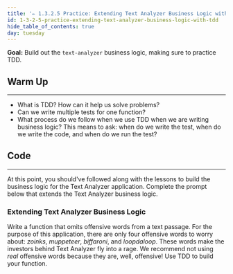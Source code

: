 ```yaml
---
title: '✏️ 1.3.2.5 Practice: Extending Text Analyzer Business Logic with TDD'
id: 1-3-2-5-practice-extending-text-analyzer-business-logic-with-tdd
hide_table_of_contents: true
day: tuesday
---
```


**Goal:** Build out the `text-analyzer` business logic, making sure to practice TDD.

## Warm Up
<hr />

* What is TDD? How can it help us solve problems?
* Can we write multiple tests for one function?
* What process do we follow when we use TDD when we are writing business logic? This means to ask: when do we write the test, when do we write the code, and when do we run the test?

## Code
---

At this point, you should've followed along with the lessons to build the business logic for the Text Analyzer application. Complete the prompt below that extends the Text Analyzer business logic.

### Extending Text Analyzer Business Logic

Write a function that omits offensive words from a text passage. For the purpose of this application, there are only four offensive words to worry about: _zoinks_, _muppeteer_, _biffaroni_, and _loopdaloop_. These words make the investors behind Text Analyzer fly into a rage. We recommend not using _real_ offensive words because they are, well, offensive! Use TDD to build your function.
